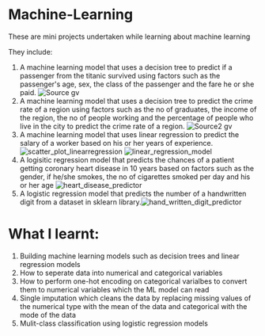 # Machine-Learning
These are mini projects undertaken while learning about machine learning

They include:
1. A machine learning model that uses a decision tree to predict if a passenger from the titanic survived using factors such as the passenger's age, sex, the class of the passenger and the fare he or she paid.
![Source gv](https://user-images.githubusercontent.com/116555573/207595136-b98a07c0-aeaf-4316-a1e5-cb3e94ed2165.png)
2. A machine learning model that uses a decision tree to predict the crime rate of a region using factors such as the no of graduates, the income of the region, the no of people working and the percentage of people who live in the city to predict the crime rate of a region.
![Source2 gv](https://user-images.githubusercontent.com/116555573/207646445-e547fdeb-b4e8-4637-9655-2de886a8eba2.png)
3. A machine learning model that uses linear regression to predict the salary of a worker based on his or her years of experience.
![scatter_plot_linearregression](https://user-images.githubusercontent.com/116555573/207537640-1cad312e-66ff-4c1d-aee1-bf868a21ba8c.png)
![linear_regression_model](https://user-images.githubusercontent.com/116555573/207537682-7e6a6c01-2ad3-4af3-8148-7f054bf7001c.png)
4. A logisitic regression model that predicts the chances of a patient getting coronary heart disease in 10 years based on factors such as the gender, if he/she smokes, the no of cigarettes smoked per day and his or her age
![heart_disease_predictor](https://user-images.githubusercontent.com/116555573/208112766-7ad38ade-f30b-44f0-84e4-88b8679540ac.png)
5. A logistic regression model that predicts the number of a handwritten digit from a dataset in sklearn library.![hand_written_digit_predictor](https://user-images.githubusercontent.com/116555573/208383421-4fcf1479-b350-4846-9840-f9b3800647c9.png)


# What I learnt:
1. Building machine learning models such as decision trees and linear regression models
2. How to seperate data into numerical and categorical variables
3. How to perform one-hot encoding on categorical varialbes to convert them to numerical variables which the ML model can read
4. Single imputation which cleans the data by replacing missing values of the numerical type with the mean of the data and categorical with the mode of the data
5. Mulit-class classification using logistic regression models
